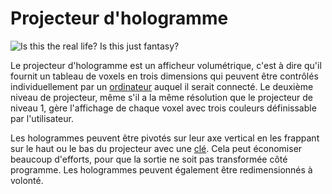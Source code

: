 # Projecteur d'hologramme

![Is this the real life? Is this just fantasy?](oredict:opencomputers:hologram1)

Le projecteur d'hologramme est un afficheur volumétrique, c'est à dire qu'il fournit un tableau de voxels en trois dimensions qui peuvent être contrôlés individuellement par un [ordinateur](../general/computer.md) auquel il serait connecté. Le deuxième niveau de projecteur, même s'il a la même résolution que le projecteur de niveau 1, gère l'affichage de chaque voxel avec trois couleurs définissable par l'utilisateur.

Les hologrammes peuvent être pivotés sur leur axe vertical en les frappant sur le haut ou le bas du projecteur avec une [clé](../item/wrench.md). Cela peut économiser beaucoup d'efforts, pour que la sortie ne soit pas transformée côté programme. Les hologrammes peuvent également être redimensionnés à volonté.
